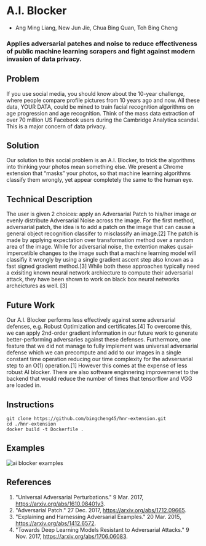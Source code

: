 # A.I. Blocker
* Ang Ming Liang, New Jun Jie, Chua Bing Quan, Toh Bing Cheng
### Applies adversarial patches and noise to reduce effectiveness of public machine learning scrapers and fight against modern invasion of data privacy.
## Problem
If you use social media, you should know about the 10-year challenge, where people compare profile pictures from 10 years ago and now. All these data, YOUR DATA, could be mined to train facial recognition algorithms on age progression and age recognition. Think of the mass data extraction of over 70 million US Facebook users during the Cambridge Analytica scandal. This is a major concern of data privacy.

## Solution
Our solution to this social problem is an A.I. Blocker, to trick the algorithms into thinking your photos mean something else. We present a Chrome extension that “masks” your photos, so that machine learning algorithms classify them wrongly, yet appear completely the same to the human eye.

## Technical Description
The user is given 2 choices: apply an Adversarial Patch to his/her image or evenly distribute Adversarial Noise across the image. For the first method, adversarial patch, the idea is to add a patch on the image that can cause a general object recognition classifer to misclassify an image.[2] The patch is made by applying expectation over transformation method over a random area of the image. While for adversarial noise, the extention makes qusai-impercetible changes to the image such that a machine learning model will classifiy it wrongly by using a single gradient ascent step also known as a fast signed gradient method.[3]  While both these approaches typically need a exisiting known neural network archiecture to compute their adversarial attack, they have been shown to work on black box neural networks archeictures as well. [3]

## Future Work
Our A.I. Blocker performs less effectively against some adversarial defenses, e.g. Robust Optimization and certificates.[4] To overcome this, we can apply 2nd-order gradient information in our future work to generate better-performing adversaries against these defenses. Furthermore, one feature that we did not manage to fully implement was universal adversarial defense which we can precompute and add to our images in a single constant time operation reducing our time complexity for the advsersarial step to an O(1) operation.[1] However this comes at the expense of less robust AI blocker. There are also software enginnering improvemenet to the backend that would reduce the number of times that tensorflow and VGG are loaded in. 

## Instructions
```
git clone https://github.com/bingcheng45/hnr-extension.git
cd ./hnr-extension
docker build -t Dockerfile .
```
## Examples
![ai blocker examples](https://user-images.githubusercontent.com/27071473/51434321-0e7a9780-1c99-11e9-93ee-48b866c292d9.png)

## References
1. "Universal Adversarial Perturbations." 9 Mar. 2017, https://arxiv.org/abs/1610.08401v3.
2. "Adversarial Patch." 27 Dec. 2017, https://arxiv.org/abs/1712.09665.
3. "Explaining and Harnessing Adversarial Examples." 20 Mar. 2015, https://arxiv.org/abs/1412.6572.
4. "Towards Deep Learning Models Resistant to Adversarial Attacks." 9 Nov. 2017, https://arxiv.org/abs/1706.06083.
